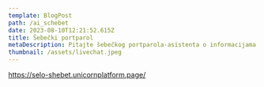 ```yaml
---
template: BlogPost
path: /ai_schebet
date: 2023-08-10T12:21:52.615Z
title: Šebečki portparol
metaDescription: Pitajte šebečkog portparola-asistenta o informacijama o selu Šebet
thumbnail: /assets/livechat.jpeg
---
```

https://selo-shebet.unicornplatform.page/
